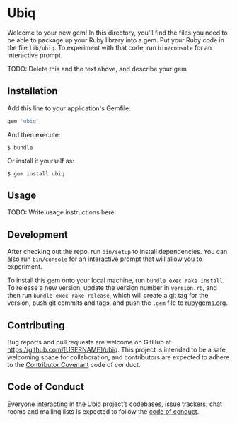# Ubiq

Welcome to your new gem! In this directory, you'll find the files you need to be able to package up your Ruby library into a gem. Put your Ruby code in the file `lib/ubiq`. To experiment with that code, run `bin/console` for an interactive prompt.

TODO: Delete this and the text above, and describe your gem

## Installation

Add this line to your application's Gemfile:

```ruby
gem 'ubiq'
```

And then execute:

    $ bundle

Or install it yourself as:

    $ gem install ubiq

## Usage

TODO: Write usage instructions here

## Development

After checking out the repo, run `bin/setup` to install dependencies. You can also run `bin/console` for an interactive prompt that will allow you to experiment.

To install this gem onto your local machine, run `bundle exec rake install`. To release a new version, update the version number in `version.rb`, and then run `bundle exec rake release`, which will create a git tag for the version, push git commits and tags, and push the `.gem` file to [rubygems.org](https://rubygems.org).

## Contributing

Bug reports and pull requests are welcome on GitHub at https://github.com/[USERNAME]/ubiq. This project is intended to be a safe, welcoming space for collaboration, and contributors are expected to adhere to the [Contributor Covenant](http://contributor-covenant.org) code of conduct.

## Code of Conduct

Everyone interacting in the Ubiq project’s codebases, issue trackers, chat rooms and mailing lists is expected to follow the [code of conduct](https://github.com/[USERNAME]/ubiq/blob/master/CODE_OF_CONDUCT.md).
